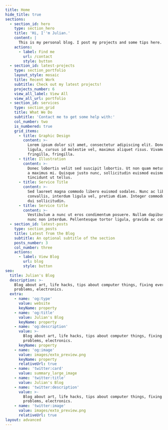 ```yaml
---
title: Home
hide_title: true
sections:
  - section_id: hero
    type: section_hero
    title: 'Hi, I''m Julian.'
    content: |
      This is my personal blog. I post my projects and some tips here. Enjoy!
    actions:
      - label: Find me
        url: /contact
        style: button
  - section_id: latest-projects
    type: section_portfolio
    layout_style: mosaic
    title: Recent Work
    subtitle: Check out my latest projects!
    projects_number: 6
    view_all_label: View All
    view_all_url: portfolio
  - section_id: services
    type: section_grid
    title: What We Do
    subtitle: 'Contact me to get some help with:'
    col_number: two
    is_numbered: true
    grid_items:
      - title: Graphic Design
        content: >-
          Lorem ipsum dolor sit amet, consectetur adipiscing elit. Donec nisl
          ligula, cursus id molestie vel, maximus aliquet risus. Vivamus in nibh
          fringilla, fringilla.
      - title: Illustration
        content: >-
          Donec lobortis velit sed suscipit lobortis. Ut non quam metus. Nullam
          a maximus mi. Quisque justo nunc, sollicitudin euismod euismod at,
          tincidunt ut tellus.
      - title: Service Title
        content: >-
          Sed laoreet magna commodo libero euismod sodales. Nunc ac libero
          convallis, interdum ligula vel, pretium diam. Integer commodo sem at
          dui sollicitudin.
      - title: Service title
        content: >-
          Vestibulum a nunc ut eros condimentum posuere. Nullam dapibus quis
          nunc non interdum. Pellentesque tortor ligula, gravida ac commodo eu.
  - section_id: latest-posts
    type: section_posts
    title: Latest from the Blog
    subtitle: An optional subtitle of the section
    posts_number: 3
    col_number: three
    actions:
      - label: View Blog
        url: blog
        style: button
seo:
  title: Julian's Blog
  description: >-
    Blog about art, life hacks, tips about computer things, fixing everyday
    problems, electronics.
  extra:
    - name: 'og:type'
      value: website
      keyName: property
    - name: 'og:title'
      value: Julian's Blog
      keyName: property
    - name: 'og:description'
      value: >-
        Blog about art, life hacks, tips about computer things, fixing everyday
        problems, electronics.
      keyName: property
    - name: 'og:image'
      value: images/exto_preview.png
      keyName: property
      relativeUrl: true
    - name: 'twitter:card'
      value: summary_large_image
    - name: 'twitter:title'
      value: Julian's Blog
    - name: 'twitter:description'
      value: >-
        Blog about art, life hacks, tips about computer things, fixing everyday
        problems, electronics.
    - name: 'twitter:image'
      value: images/exto_preview.png
      relativeUrl: true
layout: advanced
---
```

